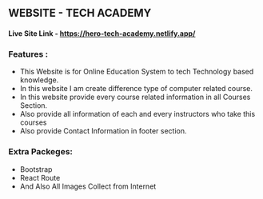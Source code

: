 ## WEBSITE - TECH ACADEMY
#### Live Site Link - https://hero-tech-academy.netlify.app/

### Features :

- This Website is for Online Education System to tech Technology based knowledge.
- In this website I am create difference type of computer related course.
- In this website provide every course related information in all Courses Section.
- Also provide all information of each and every instructors who take this courses
- Also provide Contact Information in footer section.

### Extra Packeges:
- Bootstrap
- React Route
- And Also All Images Collect from Internet